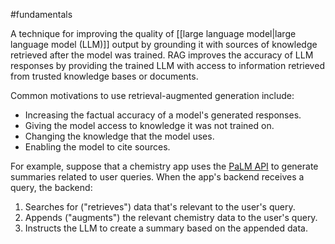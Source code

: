 #fundamentals

A technique for improving the quality of
[[large language model|large language model (LLM)]] output
by grounding it with sources of knowledge retrieved after the model was trained.
RAG improves the accuracy of LLM responses by providing the trained LLM with
access to information retrieved from trusted knowledge bases or documents.

Common motivations to use retrieval-augmented generation include:

<ul>
<li>Increasing the factual accuracy of a model&#39;s generated responses.</li>
<li>Giving the model access to knowledge it was not trained on.</li>
<li>Changing the knowledge that the model uses.</li>
<li>Enabling the model to cite sources.</li>
</ul>

For example, suppose that a chemistry app uses the <a href="https://developers.generativeai.google/products/palm">PaLM
API</a> to generate summaries
related to user queries. When the app&#39;s backend receives a query, the backend:

<ol>
<li>Searches for (&quot;retrieves&quot;) data that&#39;s relevant to the user&#39;s query.</li>
<li>Appends (&quot;augments&quot;) the relevant chemistry data to the user&#39;s query.</li>
<li>Instructs the LLM to create a summary based on the appended data.</li>
</ol>


